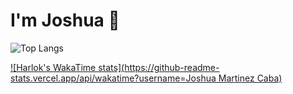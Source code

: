 # I'm Joshua 👋
![Top Langs](https://github-readme-stats.vercel.app/api/top-langs/?username=JoshuaMartine&layout=compact)

[![Harlok's WakaTime stats](https://github-readme-stats.vercel.app/api/wakatime?username=Joshua Martinez Caba)](https://github.com/JoshuaMartine/github-readme-stats)
